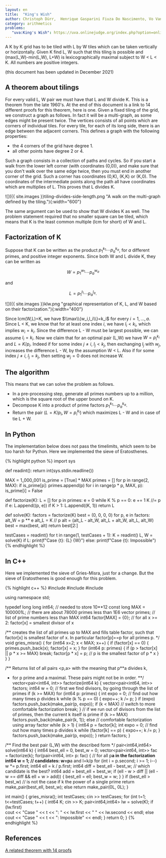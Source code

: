 ```yaml
---
layout: en
title:  "King's Wish"
author: Christoph Dürr,  Henrique Gasparini Fiuza Do Nascimento, Vo Van Huy, Erdi Çan
category: arithmetics
problems:
   "uva:King's Wish": https://uva.onlinejudge.org/index.php?option=onlinejudge&page=show_problem&problem=2873
---
```


A K by K grid has to be tiled with L by W tiles which can be taken vertically or horizontally.  Given K find L, W such that this tiling is possible and (max(L,W)-min(L,W), L+W) is lexicographically maximal subject to W < L < K.  All numbers are positive integers.

(this document has been updated in December 2021)

## A theorem about tilings

For every valid L, W pair we must have that L and W divide K.  This is a theorem from the late 1960's. At the end of this document is a link to 14 different proofs for this theorem, here is one.  Given a fixed tiling of the grid, we construct a graph as follows. In fact it will be a multi-graph, as some edges might be present twice. The vertices consists of all points which are corners of individual tiles. For every tile, for each of its long side, there is an edge between the adjacent corners.  This defines a graph with the following properties:

- the 4 corners of the grid have degree 1.
- all other points have degree 2 or 4.

Such a graph consists in a collection of paths and cycles. So if you start a walk from the lower left corner (with coordinates (0,0)), and make sure that you don't walk over the same edge twice, then you must end in another corner of the grid. Such a corner has coordinates (0,K), (K,K) or (K,0).  The coordinates of the intermediate points along the path all have coordinates which are multiplies of L. This proves that L divides K.  

![]({{ site.images }}tiling-divides-side-length.png "A walk on the multi-graph defined by the tiling."){:width="600"}

The same argument can be used to show that W divides K as well.  The problem statement required that no smaller square can be tiled, which means that K is the least common multiple (lcm for short) of W and L.

## Factorization of K

Suppose that K can be written as the product $p_1^{k_1}\cdots p_a^{k_a}$, for $a$ different primes, and positive integer exponents. Since both W and L divide K, they can be written as

$$ W = p_1^{w_1}\cdots p_a^{w_a} $$

and 

$$ L = p_1^{l_1}\cdots p_a^{l_a}. $$

![]({{ site.images }}klw.png "graphical representation of K, L, and W based on their factorization."){:width="400"}

Since lcm(W,L)=K, we have $\\max\\{w_i,l_i\\}=k_i$ for every $i=1,\ldots,a$.
Since L < K, we know that for at least one index $i$, we have $l_i < k_i$, which implies $w_i = k_i$. Since the difference L - W must be largest possible, we can assume $l_i = k_i$.  Now we claim that for an optimal pair (L,W) we have $W = p_i^{k_i}$ and $L=K/p_i$.  Indeed if for some index $j\neq i$, $l_j < k_j$, then exchanging $l_j$ with $w_j$, increases the difference L - W, by the assumption W < L.  Also  if for some index $j\neq i$, 
$l_j=k_j$, then setting $w_j=0$ does not increase W.  


## The algorithm

This means that we can solve the problem as follows.

- In a pre-processing step, generate all primes numbers up to a million, which is the square root of the upper bound on K.
- Decompose K into a product of prime factors $p_1^{k_1}\cdots p_a^{k_a}$.
- Return the pair $(L=K/p_i, W=p_i^{k_i})$ which maximizes L - W and in case of tie L + W.

## In Python

The implementation below does not pass the timelimits, which seem to be too harsh for Python. Here we implemented the sieve of Eratosthenes.

{% highlight python %}
import sys

def readint(): return int(sys.stdin.readline())

MAX = 1_000_001
is_prime = [True] * MAX 
primes = []
for p in range(2, MAX):
    if is_prime[p]:
        primes.append(p)
        for i in range(p * p, MAX, p):
            is_prime[i] = False 

def factorize(K):
    L = []
    for p in primes:
        e = 0
        while K % p == 0: 
            e += 1
            K //= p
        if e:
            L.append((p, e))
    if K > 1:
        L.append((K, 1))
    return L

def solve(K):
    factors = factorize(K)
    best = (0, 0, 0, 0)
    for p, e in factors:
        alt_W = p ** e 
        alt_L = K // p 
        alt = (alt_L - alt_W, alt_L + alt_W, alt_L, alt_W)
        best = max(best, alt)
    return best[2:]

testCases = readint()
for t in range(1, testCases + 1):
    K = readint()
    L, W = solve(K)
    if L:
        print(f"Case {t}: {L} {W}")
    else:
        print(f"Case {t}: Impossible")
{% endhighlight %}

## In C++

Here we implemented the sieve of Gries-Misra, just for a change.  But the sieve of Eratosthenes is good enough for this problem.

{% highlight c++ %}
#include <iostream>
#include <vector>
#include <algorithm>

using namespace std;

typedef long long int64;                  // needed to store 10**12
const long MAX = 1000001L;                // there are about 78000 primes less than 1E6
vector<int64> primes;                     // list of prime numbers less than MAX
int64 factor[MAX] = {0};                  // for all x >= 2: factor[x] = smallest divisor of x

/** creates the list of all primes up to MAX
and fills table factor, such that factor[x] is smallest factor of x.
In particular factor[p]==p for all primes p.
*/
void gries_misra() {
    for (int64 x=2; x < MAX; x++) {
        if (factor[x] == 0) {
            primes.push_back(x);
            factor[x] = x;
        }
        for (int64 p: primes) {
            if (p > factor[x] || p * x >= MAX)
                break;
            factor[p * x] = p;  // p is the smallest factor of p * x
        }
    }
}

/** Returns list of all pairs <p,a> with the meaning that p**a divides k,
 * for p prime and a maximal.  These pairs might not be in order.
 **/
vector<pair<int64, int>> factorize(int64 k) {
    vector<pair<int64, int>> factors;
    int64 w = 0;
    // first we find divisors, by going through the list of primes
    if (k >= MAX)
        for (int64 p: primes) {
            int expo = 0;           // find out how many times p divides k
            while (k % p == 0) {
                expo++;
                k /= p;
            }
            if (expo)
                factors.push_back(make_pair(p, expo));
            if (k < MAX)            // switch to more comfortable factorization
                break;
        }
    // if we run out of divisors from the list of primes, then the current k itself is prime
    if (k >= MAX)
        factors.push_back(make_pair(k, 1));
    else                            // comfortable factorization using array factor
        while (k > 1) {
            int64 p = factor[k];
            int expo = 0;           // find out how many times p divides k
            while (factor[k] == p) {
                expo++;
                k /= p;
            }
            factors.push_back(make_pair(p, expo));
        }
    return factors;
}

/** Find the best pair (L,W) with the described form
 */
pair<int64,int64> solve(int64 k) {
    int64 best_ell = 0, best_w = 0;
    vector<pair<int64, int>> fac = factorize(k);
    for(pair<int64, int> p: fac) {          // for all p**a in the factorization
        int64 w = 1;                        // candidates: w=p**a and l=k/p
        for (int i = p.second; i >= 1; i--)
            w *= p.first;
        int64 ell = k / p.first;
        int64 diff = best_ell - best_w;     // which candidate is the best?
        int64 add = best_ell + best_w;
        if (ell - w > diff || (ell - w == diff && ell + w > add)) {
            best_ell = ell;
            best_w = w;
        }
    }
    if (best_ell > best_w)  // is not the case if k the power of a single prime
        return make_pair(best_ell, best_w);
    else
        return make_pair(0L, 0L);
}


int main() {
  gries_misra();
  int testCases;
  cin >> testCases;
  for (int t=1; t<=testCases; t++) {
    int64 K;
    cin >> K;
    pair<int64,int64> lw = solve(K);
    if (lw.first)  
        cout << "Case " << t << ": " << lw.first << " " << lw.second << endl;
    else
        cout << "Case " << t << ": Impossible" << endl;
  }
  return 0;
}
{% endhighlight %}

## References


[A related theorem with 14 proofs](https://www.maa.org/sites/default/files/pdf/upload_library/22/Ford/Wagon601-617.pdf)

